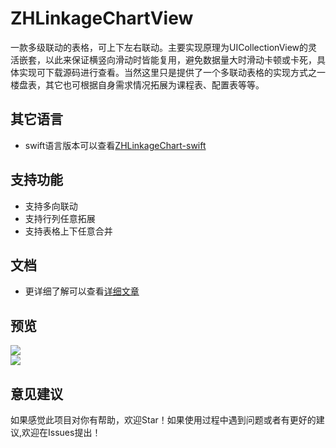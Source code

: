 # ZHLinkageChartView
一款多级联动的表格，可上下左右联动。主要实现原理为UICollectionView的灵活嵌套，以此来保证横竖向滑动时皆能复用，避免数据量大时滑动卡顿或卡死，具体实现可下载源码进行查看。当然这里只是提供了一个多联动表格的实现方式之一楼盘表，其它也可根据自身需求情况拓展为课程表、配置表等等。

## 其它语言
* swift语言版本可以查看[ZHLinkageChart-swift](https://github.com/hi-zhouyn/ZHLinkageChart-swift)
  
## 支持功能
* 支持多向联动
* 支持行列任意拓展
* 支持表格上下任意合并

## 文档
* 更详细了解可以查看[详细文章](https://www.jianshu.com/p/7ffacc6783a5)

## 预览
![](https://github.com/hi-zhouyn/ZHLinkageChartView/raw/master/image/表格.jpeg)  
![](https://github.com/hi-zhouyn/ZHLinkageChartView/raw/master/image/联动.gif)  

## 意见建议
如果感觉此项目对你有帮助，欢迎Star！如果使用过程中遇到问题或者有更好的建议,欢迎在Issues提出！
